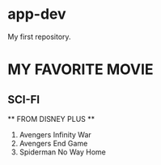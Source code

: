 # app-dev
My first repository.

# MY FAVORITE MOVIE
## SCI-FI

** FROM DISNEY PLUS **
1. Avengers Infinity War
2. Avengers End Game
3. Spiderman No Way Home
